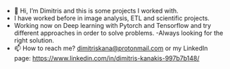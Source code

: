 - 👋 Hi, I’m Dimitris and this is some projects I worked with. 
- I have worked before in image analysis, ETL and scientific projects. 
- Working now on Deep learning with Pytorch and Tensorflow and try different approaches in order to solve problems. 
-Always looking for the right solution.
- 📫 How to reach me? dimitriskana@protonmail.com or my LinkedIn page: https://www.linkedin.com/in/dimitris-kanakis-997b7b148/ 

<!---
dimitriskana20193/dimitriskana20193 is a ✨ special ✨ repository because its `README.md` (this file) appears on your GitHub profile.
You can click the Preview link to take a look at your changes.
--->
